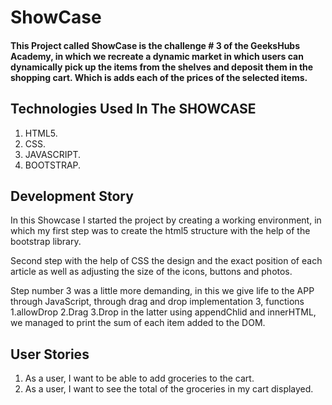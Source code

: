 # ShowCase

#### This Project called ShowCase is the challenge # 3 of the GeeksHubs Academy, in which we recreate a dynamic market in which users can dynamically pick up the items from the shelves and deposit them in the shopping cart. Which is adds each of the prices of the selected items.

## Technologies Used In The SHOWCASE
1. HTML5.
2. CSS.
3. JAVASCRIPT.
4. BOOTSTRAP.

## Development Story
In this Showcase I started the project by creating a working environment, in which my first step was to create the html5 structure with the help of the bootstrap library.

Second step with the help of CSS the design and the exact position of each article as well as adjusting the size of the icons, buttons and photos.

Step number 3 was a little more demanding, in this we give life to the APP through JavaScript, through drag and drop implementation 3, functions
  1.allowDrop
  2.Drag
  3.Drop in the latter using appendChlid and innerHTML, we managed to print the sum of each item added to the DOM.

## User Stories
1. As a user, I want to be able to add groceries to the cart.
2. As a user, I want to see the total of the groceries in my cart displayed.
